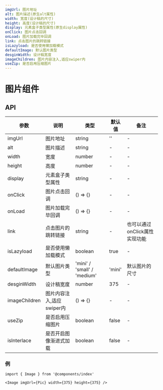 ```yaml
---
imgUrl: 图片地址
alt: 图片描述(原生alt属性)
width: 宽度(设计稿的尺寸)
height: 高度(设计稿的尺寸)
display: 元素盒子类型属性(原生display属性)
onClick: 图片点击回调
onLoad: 图片加载完毕回调
link: 点击图片的跳转链接
isLazyload: 是否使用懒加载模式
defaultImage: 默认图片类型
desginWidth: 设计稿宽度
imageChildren: 图片内容注入,适应swiper内
useZip: 是否启用压缩图片
---
```


# 图片组件

## API

| 参数          | 说明                      | 类型                        | 默认值 | 备注                          |
| ------------- | ------------------------- | --------------------------- | ------ | ----------------------------- |
| imgUrl        | 图片地址                  | string                      | ''     | -                             |
| alt           | 图片描述                  | string                      | -      | -                             |
| width         | 宽度                      | number                      | -      | -                             |
| height        | 高度                      | number                      | -      | -                             |
| display       | 元素盒子类型属性          | string                      | -      | -                             |
| onClick       | 图片点击回调              | () => {}                    | -      | -                             |
| onLoad        | 图片加载完毕回调          | () => {}                    | -      | -                             |
| link          | 点击图片的跳转链接        | string                      | -      | 也可以通过onClick属性实现功能 |
| isLazyload    | 是否使用懒加载模式        | boolean                     | true   | -                             |
| defaultImage  | 默认图片类型              | 'mini' / 'small' / 'medium' | 'mini' | 默认图片的尺寸                |
| desginWidth   | 设计稿宽度                | number                      | 375    | -                             |
| imageChildren | 图片内容注入,适应swiper内 | () => {}                    | -      | -                             |
| useZip        | 是否启用压缩图片          | boolean                     | false  | -                             |
| isInterlace   | 是否开启图像渐进式加载 | boolean | false | - |
### 例

```tsx
import { Image } from '@components/index'

<Image imgUrl={Pic} width={375} height={375} />
```
